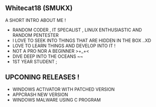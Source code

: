 ## Whitecat18 (SMUKX)

A SHORT INTRO ABOUT ME ! 

- RANDOM CODER , IT SPECALIST , LINUX ENTHUSIASTIC AND RANDOM PENTESTER
- I LOVE TO SEEK INTO THINGS THAT ARE HIDDEN IN THE BOX ..XD
- LOVE TO LEARN THINGS AND DEVELOP INTO IT !
- NOT A PRO NOR A BEGINNER >+_+<
- DIVE DEEP INTO THE OCEANS ~~
- 1ST YEAR STUDENT ;

<!---
Whitecat18/Whitecat18 is a ✨ special ✨ repository because its `README.md` (this file) appears on your GitHub profile.
You can click the Preview link to take a look at your changes.
--->


## UPCONING RELEASES !

* WINDOWS ACTIVATOR WITH PATCHED VERSION 
* APPCRASH NEW VERSION
* WINDOWS MALWARE USING C PROGRAM 



